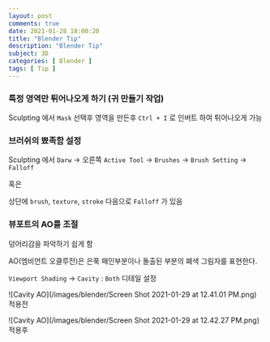 ```yaml
---
layout: post
comments: true
date: 2021-01-28 18:00:20
title: "Blender Tip"
description: "Blender Tip"
subject: 3D
categories: [ Blender ]
tags: [ Tip ]
---
```


### 특정 영역만 튀어나오게 하기 (귀 만들기 작업)

Sculpting 에서 `Mask` 선택후 영역을 만든후 `Ctrl + I` 로 인버트 하여 튀어나오게 가능


### 브러쉬의 뾰족함 설정

Sculpting 에서 `Darw` ->  오른쪽 `Active Tool` -> `Brushes` -> `Brush Setting` -> `Falloff`

혹은

상단에 `brush`, `texture`, `stroke` 다음으로 `Falloff` 가 있음

 
### 뷰포트의 AO를 조절

덩어리감을 파악하기 쉽게 함

AO(엠비언트 오클루전)은 은푹 패인부분이나 돌출된 부분의 폐색 그림자를 표현한다.

`Viewport Shading` -> `Cavity` : `Both` 디테일 설정

![Cavity AO](/images/blender/Screen Shot 2021-01-29 at 12.41.01 PM.png)
적용전

![Cavity AO](/images/blender/Screen Shot 2021-01-29 at 12.42.27 PM.png)
적용후


